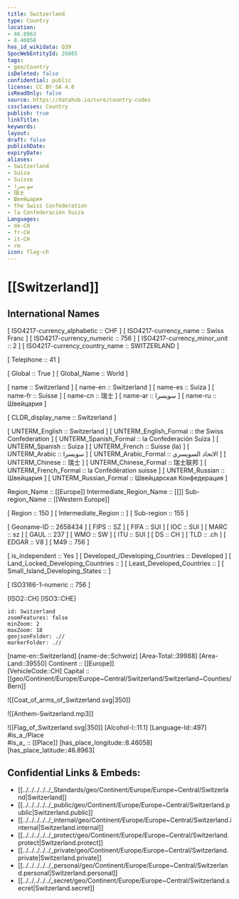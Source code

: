 ```yaml
---
title: Switzerland
type: Country
location:
- 46.8963
- 8.46058
has_id_wikidata: Q39
SpocWebEntityId: 26865
tags:
- geo/Country
isDeleted: false
confidential: public
license: CC BY-SA 4.0
isReadOnly: false
source: https://datahub.io/core/country-codes
cssclasses: Country
publish: true
linkTitle: 
keywords: 
layout: 
draft: false
publishDate: 
expiryDate: 
aliases:
- Switzerland
- Suiza
- Suisse
- سويسرا
- 瑞士
- Швейцария
- the Swiss Confederation
- la Confederación Suiza
Languages:
- de-CH
- fr-CH
- it-CH
- rm
icon: flag-ch
---
```

# [[Switzerland]] 

## International Names

[	ISO4217-currency_alphabetic	 :: CHF ] 
[	ISO4217-currency_name	 :: Swiss Franc ] 
[	ISO4217-currency_numeric	 :: 756 ] 
[	ISO4217-currency_minor_unit	 :: 2 ] 
[	ISO4217-currency_country_name	 :: SWITZERLAND ] 

[	Telephone	 :: 41 ] 

[	Global	 :: True ] 
[	Global_Name	 :: World ] 

[	name	 :: Switzerland ] 
[	name-en	 :: Switzerland ] 
[	name-es	 :: Suiza ] 
[	name-fr	 :: Suisse ] 
[	name-cn	 :: 瑞士 ] 
[	name-ar	 :: سويسرا ] 
[	name-ru	 :: Швейцария ] 

[	CLDR_display_name	 :: Switzerland ] 

[	UNTERM_English	 :: Switzerland ] 
[	UNTERM_English_Formal	 :: the Swiss Confederation ] 
[	UNTERM_Spanish_Formal	 :: la Confederación Suiza ] 
[	UNTERM_Spanish	 :: Suiza ] 
[	UNTERM_French	 :: Suisse (la) ] 
[	UNTERM_Arabic	 :: سويسرا ] 
[	UNTERM_Arabic_Formal	 :: الاتحاد السويسري ] 
[	UNTERM_Chinese	 :: 瑞士 ] 
[	UNTERM_Chinese_Formal	 :: 瑞士联邦 ] 
[	UNTERM_French_Formal	 :: la Confédération suisse ] 
[	UNTERM_Russian	 :: Швейцария ] 
[	UNTERM_Russian_Formal	 :: Швейцарская Конфедерация ] 

Region_Name ::  [[Europe]] 
Intermediate_Region_Name ::  [[]] 
Sub-region_Name ::  [[Western Europe]] 

[	Region	 :: 150 ] 
[	Intermediate_Region	 ::  ] 
[	Sub-region	 :: 155 ] 

[	Geoname-ID	 :: 2658434 ] 
[	FIPS	 :: SZ ] 
[	FIFA	 :: SUI ] 
[	IOC	 :: SUI ] 
[	MARC	 :: sz ] 
[	GAUL	 :: 237 ] 
[	WMO	 :: SW ] 
[	ITU	 :: SUI ] 
[	DS	 :: CH ] 
[	TLD	 :: .ch ] 
[	EDGAR	 :: V8 ] 
[	M49	 :: 756 ] 

[	is_independent	 :: Yes ] 
[	Developed_/Developing_Countries	 :: Developed ] 
[	Land_Locked_Developing_Countries	 ::  ] 
[	Least_Developed_Countries	 ::  ] 
[	Small_Island_Developing_States	 ::  ] 

[	ISO3166-1-numeric	 :: 756 ] 



[ISO2::CH] 
[ISO3::CHE] 

```leaflet
id: Switzerland
zoomFeatures: false 
minZoom: 2 
maxZoom: 18
geojsonFolder: .//
markerFolder: .//
```

[name-en::Switzerland] 
[name-de::Schweiz] 
[Area-Total::39988] 
[Area-Land::39550] 
Continent :: [[Europe]]  
[VehicleCode::CH] 
Capital :: [[geo/Continent/Europe/Europe~Central/Switzerland/Switzerland~Counties/Bern]]  

![[Coat_of_arms_of_Switzerland.svg|350]] 

![[Anthem-Switzerland.mp3]] 

![[Flag_of_Switzerland.svg|350]] 
[Alcohol-l::11.1] 
[Language-Id::497] 
#is_a_/Place  
#is_a_ :: [[Place]] 
[has_place_longitude::8.46058] 
[has_place_latitude::46.8963] 



## Confidential Links & Embeds: 
- [[../../../../../_Standards/geo/Continent/Europe/Europe~Central/Switzerland|Switzerland]] 
- [[../../../../../_public/geo/Continent/Europe/Europe~Central/Switzerland.public|Switzerland.public]] 
- [[../../../../../_internal/geo/Continent/Europe/Europe~Central/Switzerland.internal|Switzerland.internal]] 
- [[../../../../../_protect/geo/Continent/Europe/Europe~Central/Switzerland.protect|Switzerland.protect]] 
- [[../../../../../_private/geo/Continent/Europe/Europe~Central/Switzerland.private|Switzerland.private]] 
- [[../../../../../_personal/geo/Continent/Europe/Europe~Central/Switzerland.personal|Switzerland.personal]] 
- [[../../../../../_secret/geo/Continent/Europe/Europe~Central/Switzerland.secret|Switzerland.secret]] 
